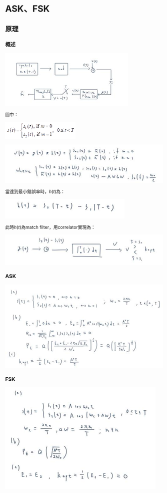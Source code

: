 # ASK、FSK

## 原理

### 概述

![img](img/clip_image002.jpg)

圖中：

![img](img/clip_image002.gif)

![img](img/clip_image002-1734101557062-3.jpg)

當達到最小錯誤率時，$h(t)$為：

![img](img/clip_image002-1734101608259-5.jpg)

此時$h(t)$為match filter，用correlator實現為：

![img](img/clip_image002-1734101675695-7.jpg)

### ASK

![img](img/clip_image002-1734101700130-9.jpg)

### FSK

![img](img/clip_image002-1734101729334-11.jpg)